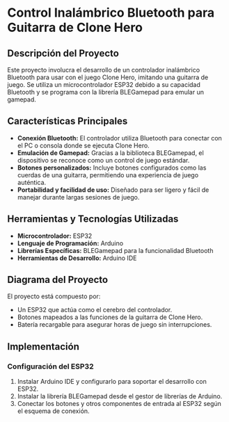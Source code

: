 # Control Inalámbrico Bluetooth para Guitarra de Clone Hero

## Descripción del Proyecto

Este proyecto involucra el desarrollo de un controlador inalámbrico Bluetooth para usar con el juego Clone Hero, imitando una guitarra de juego. Se utiliza un microcontrolador ESP32 debido a su capacidad Bluetooth y se programa con la librería BLEGamepad para emular un gamepad.

## Características Principales

- **Conexión Bluetooth:** El controlador utiliza Bluetooth para conectar con el PC o consola donde se ejecuta Clone Hero.
- **Emulación de Gamepad:** Gracias a la biblioteca BLEGamepad, el dispositivo se reconoce como un control de juego estándar.
- **Botones personalizados:** Incluye botones configurados como las cuerdas de una guitarra, permitiendo una experiencia de juego auténtica.
- **Portabilidad y facilidad de uso:** Diseñado para ser ligero y fácil de manejar durante largas sesiones de juego.

## Herramientas y Tecnologías Utilizadas

- **Microcontrolador:** ESP32
- **Lenguaje de Programación:** Arduino
- **Librerías Específicas:** BLEGamepad para la funcionalidad Bluetooth
- **Herramientas de Desarrollo:** Arduino IDE

## Diagrama del Proyecto

El proyecto está compuesto por:

- Un ESP32 que actúa como el cerebro del controlador.
- Botones mapeados a las funciones de la guitarra de Clone Hero.
- Batería recargable para asegurar horas de juego sin interrupciones.

## Implementación

### Configuración del ESP32

1. Instalar Arduino IDE y configurarlo para soportar el desarrollo con ESP32.
2. Instalar la librería BLEGamepad desde el gestor de librerías de Arduino.
3. Conectar los botones y otros componentes de entrada al ESP32 según el esquema de conexión.



